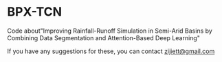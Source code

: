 # BPX-TCN
Code about"Improving Rainfall-Runoff Simulation in Semi-Arid Basins by Combining Data Segmentation and Attention-Based Deep Learning"

If you have any suggestions for these, you can contact zijiett@gmail.com

